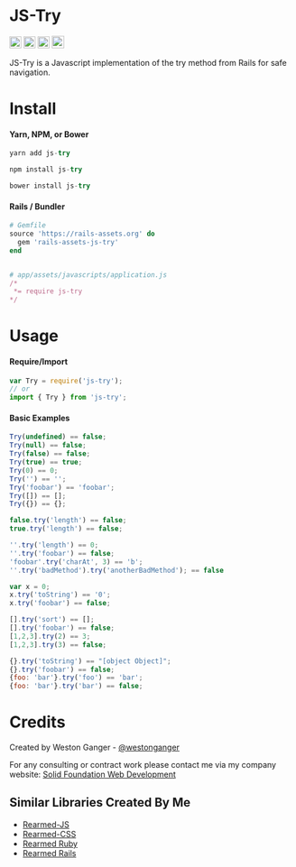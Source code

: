 # JS-Try
<a href="https://badge.fury.io/js/js-try" target="_blank"><img height="21" style='border:0px;height:21px;' border='0' src="https://badge.fury.io/js/js-try.svg" alt="NPM Version"></a>
<a href='https://github.com/westonganger/js-try/actions' target='_blank'><img src="https://github.com/westonganger/js-try/actions/workflows/test.yml/badge.svg?branch=master" style="max-width:100%;" height='21' style='border:0px;height:21px;' border='0' alt="CI Status"></a>
<a href='https://www.npmjs.org/package/js-try' target='_blank'><img height='21' style='border:0px;height:21px;' src='https://img.shields.io/npm/dt/js-try.svg?label=NPM+Downloads' border='0' alt='NPM Downloads' /></a>
<a href='https://ko-fi.com/A5071NK' target='_blank'><img height='22' style='border:0px;height:22px;' src='https://az743702.vo.msecnd.net/cdn/kofi1.png?v=a' border='0' alt='Buy Me a Coffee' /></a>

JS-Try is a Javascript implementation of the try method from Rails for safe navigation.

# Install

#### Yarn, NPM, or Bower
```javascript
yarn add js-try

npm install js-try

bower install js-try
```

#### Rails / Bundler

```ruby
# Gemfile
source 'https://rails-assets.org' do
  gem 'rails-assets-js-try'
end


# app/assets/javascripts/application.js
/*
 *= require js-try
*/
```

# Usage
#### Require/Import
```javascript
var Try = require('js-try');
// or
import { Try } from 'js-try';
```

#### Basic Examples
```javascript
Try(undefined) == false;
Try(null) == false;
Try(false) == false;
Try(true) == true;
Try(0) == 0;
Try('') == '';
Try('foobar') == 'foobar';
Try([]) == [];
Try({}) == {};

false.try('length') == false;
true.try('length') == false;

''.try('length') == 0;
''.try('foobar') == false;
'foobar'.try('charAt', 3) == 'b';
''.try('badMethod').try('anotherBadMethod'); == false

var x = 0;
x.try('toString') == '0';
x.try('foobar') == false;

[].try('sort') == [];
[].try('foobar') == false;
[1,2,3].try(2) == 3;
[1,2,3].try(3) == false;

{}.try('toString') == "[object Object]";
{}.try('foobar') == false;
{foo: 'bar'}.try('foo') == 'bar';
{foo: 'bar'}.try('bar') == false;
```

# Credits
Created by Weston Ganger - [@westonganger](https://github.com/westonganger)

For any consulting or contract work please contact me via my company website: [Solid Foundation Web Development](https://solidfoundationwebdev.com)

## Similar Libraries Created By Me
- [Rearmed-JS](https://github.com/westonganger/rearmed-js)
- [Rearmed-CSS](https://github.com/westonganger/rearmed-css)
- [Rearmed Ruby](https://github.com/westonganger/rearmed-rb)
- [Rearmed Rails](https://github.com/westonganger/rearmed_rails)
